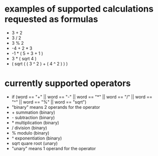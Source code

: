 # examples of supported calculations requested as formulas
- 3 + 2
- 3 / 2
- 3 % 2
- -4 + 2 * 3
- -1 * ( 5 + 3 + 1 )
- 3 * ( sqrt 4 )
- ( sqrt ( ( 3 ^ 2 ) + ( 4 ^ 2 ) ) )

# currently supported operators
- if (word == "+" || word == "-" || word == "*" || word == "/" || word == "^" || word == "%" || word == "sqrt")
- "binary" means 2 operands for the operator
- \+ summation (binary)
- \- subtraction (binary)
- \* multiplication (binary)
- / division (binary)
- % modulo (binary)
- ^ exponentiation (binary)
- sqrt quare root (unary)
- "unary" means 1 operand for the operator